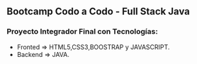 ## Bootcamp Codo a Codo - Full Stack Java
### Proyecto Integrador Final con Tecnologías:
- Fronted => HTML5,CSS3,BOOSTRAP y JAVASCRIPT.
- Backend => JAVA.

